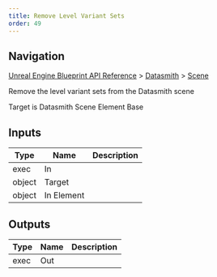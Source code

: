 ```yaml
---
title: Remove Level Variant Sets
order: 49
---
```

## Navigation

[Unreal Engine Blueprint API Reference](https://dev.epicgames.com/documentation/en-us/unreal-engine/BlueprintAPI) > [Datasmith](https://dev.epicgames.com/documentation/en-us/unreal-engine/BlueprintAPI/Datasmith) > [Scene](https://dev.epicgames.com/documentation/en-us/unreal-engine/BlueprintAPI/Datasmith/Scene)

Remove the level variant sets from the Datasmith scene

Target is Datasmith Scene Element Base

## Inputs

| Type | Name | Description |
| --- | --- | --- |
| exec | In |  |
| object | Target |  |
| object | In Element |  |

## Outputs

| Type | Name | Description |
| --- | --- | --- |
| exec | Out |  |
